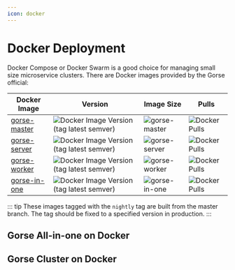 ```yaml
---
icon: docker
---
```

# Docker Deployment

Docker Compose or Docker Swarm is a good choice for managing small size microservice clusters. There are Docker images provided by the Gorse official:

| Docker Image | Version | Image Size | Pulls |
| ------------ | -------- | --- | --- |
| [gorse-master](https://hub.docker.com/repository/docker/zhenghaoz/gorse-master) | ![Docker Image Version (tag latest semver)](https://img.shields.io/docker/v/zhenghaoz/gorse-master/latest) | ![gorse-master](https://img.shields.io/docker/image-size/zhenghaoz/gorse-master) | ![Docker Pulls](https://img.shields.io/docker/pulls/zhenghaoz/gorse-master) |
| [gorse-server](https://hub.docker.com/repository/docker/zhenghaoz/gorse-server) | ![Docker Image Version (tag latest semver)](https://img.shields.io/docker/v/zhenghaoz/gorse-server/latest) | ![gorse-server](https://img.shields.io/docker/image-size/zhenghaoz/gorse-server) | ![Docker Pulls](https://img.shields.io/docker/pulls/zhenghaoz/gorse-server) |
| [gorse-worker](https://hub.docker.com/repository/docker/zhenghaoz/gorse-worker) | ![Docker Image Version (tag latest semver)](https://img.shields.io/docker/v/zhenghaoz/gorse-worker/latest) | ![gorse-worker](https://img.shields.io/docker/image-size/zhenghaoz/gorse-worker) | ![Docker Pulls](https://img.shields.io/docker/pulls/zhenghaoz/gorse-worker) |
| [gorse-in-one](https://hub.docker.com/repository/docker/zhenghaoz/gorse-in-one) | ![Docker Image Version (tag latest semver)](https://img.shields.io/docker/v/zhenghaoz/gorse-in-one/latest) | ![gorse-in-one](https://img.shields.io/docker/image-size/zhenghaoz/gorse-in-one) | ![Docker Pulls](https://img.shields.io/docker/pulls/zhenghaoz/gorse-in-one) |

::: tip
These images tagged with the `nightly` tag are built from the master branch. The tag should be fixed to a specified version in production.
:::

## Gorse All-in-one on Docker

## Gorse Cluster on Docker
